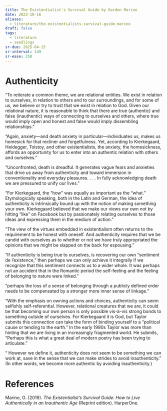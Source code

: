 ```yaml
---
title: The Existentialist's Survival Guide by Gordon Marino
date: 2023-10-16
aliases:
  - literature/the-existentialists-survival-guide-marino
draft: false
tags:
  - literature
  - seedlings
sr-due: 2025-04-15
sr-interval: 149
sr-ease: 250
---
```

# Authenticity

“To reiterate a common theme, we are relational entities. We exist in relation to ourselves, in relation to others and to our surroundings, and for some of us, we believe or try to trust that we exist in relation to God. Given our relational nature, it is reasonable to think that there are true (authentic) and false (inauthentic) ways of connecting to ourselves and others, where true would imply open and honest and false would imply dissembling relationships.”

“Again, anxiety—and death anxiety in particular—individuates us, makes us homesick for that recliner and forgetfulness. Yet, according to Kierkegaard, Heidegger, Tolstoy, and other existentialists, the anxiety, the homesickness, affords an opportunity for us to enter into an authentic relation with others and ourselves.”

“Unconfronted, death is dreadful. It generates vague fears and anxieties that drive us away from authenticity and toward immersion in conventionality and everyday pleasures. . . . In fully acknowledging death we are pressured to unify our lives.”

“For Kierkegaard, the “how” was equally as important as the “what.” Etymologically speaking, both in the Latin and German, the idea of authenticity is intrinsically bound up with the notion of making something your own. Kierkegaard believed that we make our views our own not by hitting “like” on Facebook but by passionately relating ourselves to those ideas and expressing them in the medium of action.”

“The view of the virtues embedded in existentialism often returns to the requirement to be honest with oneself. And authenticity requires that we be candid with ourselves as to whether or not we have truly appropriated the opinions that we might be slapped on the back for espousing.”

“If authenticity is being true to ourselves, is recovering our own “sentiment de l’existence,” then perhaps we can only achieve it integrally if we recognize that this sentiment connects us to a wider whole. It was perhaps not an accident that in the Romantic period the self-feeling and the feeling of belonging to nature were linked.”

“perhaps the loss of a sense of belonging through a publicly defined order needs to be compensated by a stronger more inner sense of linkage.”

“With the emphasis on owning actions and choices, authenticity can seem selfishly self-referential. However, relational creatures that we are, it could be that becoming our own person is only possible vis-à-vis strong bonds to something outside of ourselves. For Kierkegaard it is God, but Taylor submits this connection can take the form of binding yourself to a “political cause or tending to the earth.” In the early 1990s Taylor was more than hinting that we are living in an increasingly fragmented world. He submits, “Perhaps this is what a great deal of modern poetry has been trying to articulate.”

“ However we define it, authenticity does not seem to be something we can work at, save in the sense that we can make strides to avoid inauthenticity.” (In other words, we become more authentic by avoiding inauthenticity.)

# References

Marino, G. (2019). _The Existentialist’s Survival Guide: How to Live Authentically in an Inauthentic Age_ (Reprint edition). HarperOne.